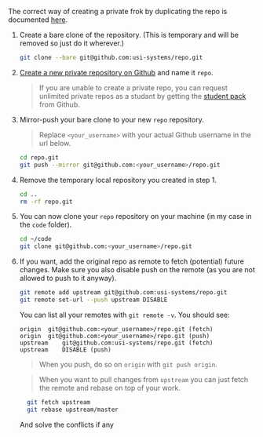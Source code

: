 The correct way of creating a private frok by duplicating the repo is documented [here](https://help.github.com/articles/duplicating-a-repository/).

 1. Create a bare clone of the repository.
    (This is temporary and will be removed so just do it wherever.)
    ```bash
    git clone --bare git@github.com:usi-systems/repo.git
    ```

 2. [Create a new private repository on Github](https://help.github.com/articles/creating-a-new-repository/) and name it `repo`.
    > If you are unable to create a private repo, you can request unlimited private repos as a studant by getting
    > the [student pack](https://education.github.com/pack) from Github.

 3. Mirror-push your bare clone to your new `repo` repository.
    > Replace `<your_username>` with your actual Github username in the url below.
    
    ```bash
    cd repo.git
    git push --mirror git@github.com:<your_username>/repo.git
    ```

 4. Remove the temporary local repository you created in step 1.
    ```bash
    cd ..
    rm -rf repo.git
    ```
    
 5. You can now clone your `repo` repository on your machine (in my case in the `code` folder).
    ```bash
    cd ~/code
    git clone git@github.com:<your_username>/repo.git
    ```
   
 6. If you want, add the original repo as remote to fetch (potential) future changes.
    Make sure you also disable push on the remote (as you are not allowed to push to it anyway).
    ```bash
    git remote add upstream git@github.com:usi-systems/repo.git
    git remote set-url --push upstream DISABLE
    ```
    You can list all your remotes with `git remote -v`. You should see:
    ```
    origin	git@github.com:<your_username>/repo.git (fetch)
    origin	git@github.com:<your_username>/repo.git (push)
    upstream	git@github.com:usi-systems/repo.git (fetch)
    upstream	DISABLE (push)
    ```
    > When you push, do so on `origin` with `git push origin`.
   
    > When you want to pull changes from `upstream` you can just fetch the remote and rebase on top of your work.
    ```bash
      git fetch upstream
      git rebase upstream/master
      ```
      And solve the conflicts if any